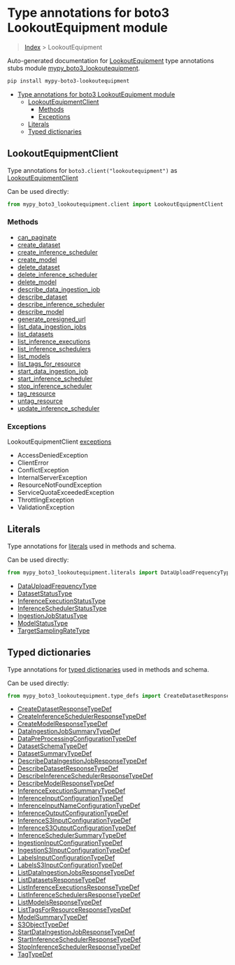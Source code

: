 # Type annotations for boto3 LookoutEquipment module

> [Index](..) > LookoutEquipment

Auto-generated documentation for
[LookoutEquipment](https://boto3.amazonaws.com/v1/documentation/api/1.17.74/reference/services/lookoutequipment.html#LookoutEquipment)
type annotations stubs module
[mypy_boto3_lookoutequipment](https://pypi.org/project/mypy-boto3-lookoutequipment/).

```bash
pip install mypy-boto3-lookoutequipment
```

- [Type annotations for boto3 LookoutEquipment module](#type-annotations-for-boto3-lookoutequipment-module)
  - [LookoutEquipmentClient](#lookoutequipmentclient)
    - [Methods](#methods)
    - [Exceptions](#exceptions)
  - [Literals](#literals)
  - [Typed dictionaries](#typed-dictionaries)

## LookoutEquipmentClient

Type annotations for `boto3.client("lookoutequipment")` as
[LookoutEquipmentClient](./client.md)

Can be used directly:

```python
from mypy_boto3_lookoutequipment.client import LookoutEquipmentClient
```

### Methods

- [can_paginate](./client.md#can_paginate)
- [create_dataset](./client.md#create_dataset)
- [create_inference_scheduler](./client.md#create_inference_scheduler)
- [create_model](./client.md#create_model)
- [delete_dataset](./client.md#delete_dataset)
- [delete_inference_scheduler](./client.md#delete_inference_scheduler)
- [delete_model](./client.md#delete_model)
- [describe_data_ingestion_job](./client.md#describe_data_ingestion_job)
- [describe_dataset](./client.md#describe_dataset)
- [describe_inference_scheduler](./client.md#describe_inference_scheduler)
- [describe_model](./client.md#describe_model)
- [generate_presigned_url](./client.md#generate_presigned_url)
- [list_data_ingestion_jobs](./client.md#list_data_ingestion_jobs)
- [list_datasets](./client.md#list_datasets)
- [list_inference_executions](./client.md#list_inference_executions)
- [list_inference_schedulers](./client.md#list_inference_schedulers)
- [list_models](./client.md#list_models)
- [list_tags_for_resource](./client.md#list_tags_for_resource)
- [start_data_ingestion_job](./client.md#start_data_ingestion_job)
- [start_inference_scheduler](./client.md#start_inference_scheduler)
- [stop_inference_scheduler](./client.md#stop_inference_scheduler)
- [tag_resource](./client.md#tag_resource)
- [untag_resource](./client.md#untag_resource)
- [update_inference_scheduler](./client.md#update_inference_scheduler)

### Exceptions

LookoutEquipmentClient [exceptions](./client.md#exceptions)

- AccessDeniedException
- ClientError
- ConflictException
- InternalServerException
- ResourceNotFoundException
- ServiceQuotaExceededException
- ThrottlingException
- ValidationException

## Literals

Type annotations for [literals](./literals.md) used in methods and schema.

Can be used directly:

```python
from mypy_boto3_lookoutequipment.literals import DataUploadFrequencyType, ...
```

- [DataUploadFrequencyType](./literals.md#datauploadfrequencytype)
- [DatasetStatusType](./literals.md#datasetstatustype)
- [InferenceExecutionStatusType](./literals.md#inferenceexecutionstatustype)
- [InferenceSchedulerStatusType](./literals.md#inferenceschedulerstatustype)
- [IngestionJobStatusType](./literals.md#ingestionjobstatustype)
- [ModelStatusType](./literals.md#modelstatustype)
- [TargetSamplingRateType](./literals.md#targetsamplingratetype)

## Typed dictionaries

Type annotations for [typed dictionaries](./type_defs.md) used in methods and
schema.

Can be used directly:

```python
from mypy_boto3_lookoutequipment.type_defs import CreateDatasetResponseTypeDef, ...
```

- [CreateDatasetResponseTypeDef](./type_defs.md#createdatasetresponsetypedef)
- [CreateInferenceSchedulerResponseTypeDef](./type_defs.md#createinferenceschedulerresponsetypedef)
- [CreateModelResponseTypeDef](./type_defs.md#createmodelresponsetypedef)
- [DataIngestionJobSummaryTypeDef](./type_defs.md#dataingestionjobsummarytypedef)
- [DataPreProcessingConfigurationTypeDef](./type_defs.md#datapreprocessingconfigurationtypedef)
- [DatasetSchemaTypeDef](./type_defs.md#datasetschematypedef)
- [DatasetSummaryTypeDef](./type_defs.md#datasetsummarytypedef)
- [DescribeDataIngestionJobResponseTypeDef](./type_defs.md#describedataingestionjobresponsetypedef)
- [DescribeDatasetResponseTypeDef](./type_defs.md#describedatasetresponsetypedef)
- [DescribeInferenceSchedulerResponseTypeDef](./type_defs.md#describeinferenceschedulerresponsetypedef)
- [DescribeModelResponseTypeDef](./type_defs.md#describemodelresponsetypedef)
- [InferenceExecutionSummaryTypeDef](./type_defs.md#inferenceexecutionsummarytypedef)
- [InferenceInputConfigurationTypeDef](./type_defs.md#inferenceinputconfigurationtypedef)
- [InferenceInputNameConfigurationTypeDef](./type_defs.md#inferenceinputnameconfigurationtypedef)
- [InferenceOutputConfigurationTypeDef](./type_defs.md#inferenceoutputconfigurationtypedef)
- [InferenceS3InputConfigurationTypeDef](./type_defs.md#inferences3inputconfigurationtypedef)
- [InferenceS3OutputConfigurationTypeDef](./type_defs.md#inferences3outputconfigurationtypedef)
- [InferenceSchedulerSummaryTypeDef](./type_defs.md#inferenceschedulersummarytypedef)
- [IngestionInputConfigurationTypeDef](./type_defs.md#ingestioninputconfigurationtypedef)
- [IngestionS3InputConfigurationTypeDef](./type_defs.md#ingestions3inputconfigurationtypedef)
- [LabelsInputConfigurationTypeDef](./type_defs.md#labelsinputconfigurationtypedef)
- [LabelsS3InputConfigurationTypeDef](./type_defs.md#labelss3inputconfigurationtypedef)
- [ListDataIngestionJobsResponseTypeDef](./type_defs.md#listdataingestionjobsresponsetypedef)
- [ListDatasetsResponseTypeDef](./type_defs.md#listdatasetsresponsetypedef)
- [ListInferenceExecutionsResponseTypeDef](./type_defs.md#listinferenceexecutionsresponsetypedef)
- [ListInferenceSchedulersResponseTypeDef](./type_defs.md#listinferenceschedulersresponsetypedef)
- [ListModelsResponseTypeDef](./type_defs.md#listmodelsresponsetypedef)
- [ListTagsForResourceResponseTypeDef](./type_defs.md#listtagsforresourceresponsetypedef)
- [ModelSummaryTypeDef](./type_defs.md#modelsummarytypedef)
- [S3ObjectTypeDef](./type_defs.md#s3objecttypedef)
- [StartDataIngestionJobResponseTypeDef](./type_defs.md#startdataingestionjobresponsetypedef)
- [StartInferenceSchedulerResponseTypeDef](./type_defs.md#startinferenceschedulerresponsetypedef)
- [StopInferenceSchedulerResponseTypeDef](./type_defs.md#stopinferenceschedulerresponsetypedef)
- [TagTypeDef](./type_defs.md#tagtypedef)
